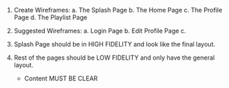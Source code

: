 1. Create Wireframes:
    a. The Splash Page
    b. The Home Page
    c. The Profile Page
    d. The Playlist Page

2. Suggested Wireframes:
    a. Login Page
    b. Edit Profile Page
    c. 

3. Splash Page should be in HIGH FIDELITY and look like the final layout.

4. Rest of the pages should be LOW FIDELITY and only have the general layout.
    - Content MUST BE CLEAR


